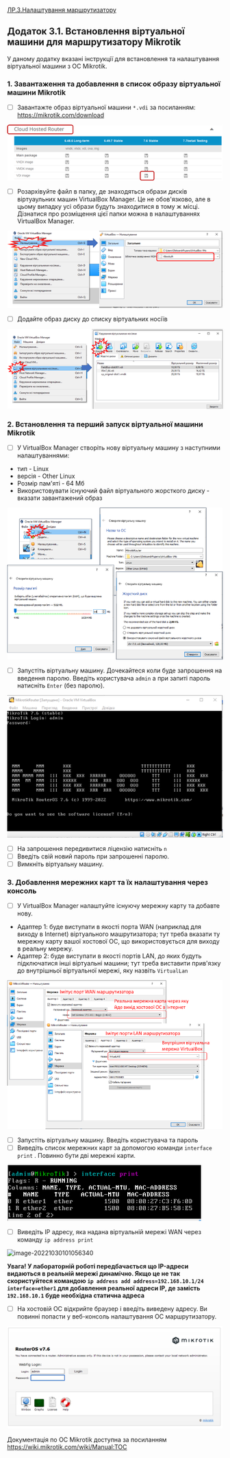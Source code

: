 [ЛР.3.Налаштування маршрутизатору](3.md)

## Додаток 3.1. Встановлення віртуальної машини для маршрутизатору Mikrotik

У даному додатку вказані інструкції для встановлення та налаштування віртуальної машини з ОС Mikrotik. 

### 1. Завантаження та добавлення в список образу віртуальної машини Mikrotik

- [ ] Завантажте образ віртуальної машини `*.vdi` за посиланням: <https://mikrotik.com/download>

![image-20221030083213276](media3/image-20221030083213276.png)

- [ ] Розархівуйте файл в папку, де знаходяться образи дисків віртуаульних машин VirtualBox Manager. Це не обов'язково, але в цьому випадку усі образи будуть знаходитися в тому ж місці. Дізнатися про розміщення цієї папки можна в налаштуваннях VirtualBox Manager.    

![image-20221030084211868](media3/image-20221030084211868.png)

- [ ] Додайте образ диску до списку віртуальних носіїв 

![image-20221030084644933](media3/image-20221030084644933.png)

### 2. Встановлення та перший запуск віртуальної машини Mikrotik

- [ ] У VirtualBox Manager створіть нову віртуальну машину з наступними налаштуваннями:
- тип - Linux
- версія - Other Linux
- Розмір пам'яті - 64 Мб
- Використовувати існуючий файл віртуального жорсткого диску - вказати завантажений образ

![image-20221030085601498](media3/image-20221030085601498.png)

- [ ] Запустіть віртуальну машину. Дочекайтеся коли буде запрошення на введення паролю. Введіть користувача `admin` а при запиті пароль натисніть `Enter` (без паролю).

![image-20221030091424425](media3/image-20221030091424425.png)

- [ ] На запрошення передивитися ліцензію натисніть `n`
- [ ] Введіть свій новий пароль при запрошенні паролю.  
- [ ] Вимкніть віртуальну машину.

### 3. Добавлення мережних карт та їх налаштування через консоль

- [ ] У VirtualBox Manager налаштуйте існуючу мережну карту та добавте нову.
- Адаптер 1: буде виступати в якості порта WAN (наприклад для виходу в Internet) віртуального машрутизатора; тут треба вказати ту мережну карту вашої хостової ОС, що використовується для виходу в реальну мережу.   
- Адаптер 2: буде виступати в якості портів LAN, до яких будуть підключатися інші віртуальні машини; тут треба виставити прив'язку до внутрішньої віртуальної мережі, яку назвіть `VirtualLan`  

![image-20221030100230249](media3/image-20221030100230249.png)



- [ ] Запустіть віртуальну машину. Введіть користувача та пароль
- [ ]  Виведіть список мережних карт за допомогою команди `interface print` . Повинно бути дві мережні карти.

![image-20221030100651155](media3/image-20221030100651155.png)

- [ ] Виведіть IP адресу, яка надана віртуальній мережі WAN через команду `ip address print`

![image-20221030101056340](E:\san\AKIT\ДИСЦИП\КомпМережі\gitver\lab\media3\image-20221030101056340.png)

**Увага! У лабораторній роботі передбачається що IP-адреси видаються в реальній мережі динамічно. Якщо це не так скористуйтеся командою `ip address add address=192.168.10.1/24 interface=ether1`  для добавлення реальної адреси IP, де замість `192.168.10.1` буде необхідна статична адреса** 

- [ ] На хостовій ОС відкрийте браузер і введіть виведену адресу. Ви повинні попасти у веб-консоль налаштування ОС маршрутизатору.

![image-20221030104613647](media3/image-20221030104613647.png)



Документація по ОС Mikrotik доступна за посиланням <https://wiki.mikrotik.com/wiki/Manual:TOC> 

